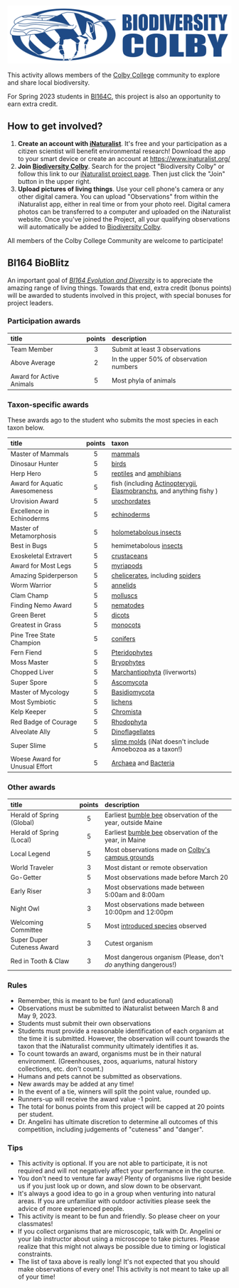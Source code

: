 ![](biodiversity.colby.horiz.png)

This activity allows members of the [Colby College](https://www.colby.edu/) community to explore and share local biodiversity. 

For Spring 2023 students in [BI164C](https://github.com/aphanotus/openEd/blob/main/BI164.23S.Evolution.and.Diversity/BI164.23S.Evolution.and.Diversity.syllabus.md), this project is also an opportunity to earn extra credit.

## How to get involved?

1. **Create an account with [iNaturalist](https://www.inaturalist.org/)**. It's free and your participation as a citizen scientist will benefit environmental research! Download the app to your smart device or create an account at https://www.inaturalist.org/ 
2. **Join [Biodiversity Colby](https://www.inaturalist.org/projects/biodiversity-colby)**. Search for the project "Biodiversity Colby" or follow this link to our [iNaturalist project page](https://www.inaturalist.org/projects/biodiversity-colby). Then just click the "Join" button in the upper right.
3. **Upload pictures of living things**. Use your cell phone's camera or any other digital camera. You can upload "Observations" from within the iNaturalist app, either in real time or from your photo reel. Digital camera photos can be transferred to a computer and uploaded on the iNaturalist website. Once you've joined the Project, all your qualifying observations will automatically be added to [Biodiversity Colby](https://www.inaturalist.org/projects/biodiversity-colby).

All members of the Colby College Community are welcome to participate!

## BI164 BioBlitz

An important goal of *[BI164 Evolution and Diversity](https://github.com/aphanotus/openEd/blob/main/BI164.23S.Evolution.and.Diversity/BI164.23S.Evolution.and.Diversity.syllabus.md)* is to appreciate the amazing range of living things. Towards that end, extra credit (bonus points) will be awarded to students involved in this project, with special bonuses for project leaders.

### Participation awards

| title | points | description |
|:--- |:---:|:--- |
| Team Member | 3 | Submit at least 3 observations |
| Above Average | 2 | In the upper 50% of observation numbers |
| Award for Active Animals | 5 | Most phyla of animals |

### Taxon-specific awards

These awards ago to the student who submits the most species in each taxon below.

| title | points | taxon |
|:--- |:---:|:--- |
| Master of Mammals | 5 | [mammals](https://www.inaturalist.org/taxa/40151-Mammalia) |
| Dinosaur Hunter | 5 | [birds](https://www.inaturalist.org/observations?taxon_id=3) |
| Herp Hero | 5 | [reptiles](https://www.inaturalist.org/taxa/26036-Reptilia) and [amphibians](https://www.inaturalist.org/taxa/20978-Amphibia) |
| Award for Aquatic Awesomeness | 5 | fish (including [Actinopterygii](https://www.inaturalist.org/taxa/47178-Actinopterygii), [Elasmobranchs](https://www.inaturalist.org/observations?taxon_id=47273), and anything fishy ) |
| Urovision Award | 5 | [urochordates](https://www.inaturalist.org/taxa/130868-Tunicata) |
| Excellence in Echinoderms | 5 | [echinoderms](https://www.inaturalist.org/taxa/47549-Echinodermata) |
| Master of Metamorphosis | 5 | [holometabolous insects](https://www.inaturalist.org/observations?taxon_id=47158) |
| Best in Bugs | 5 | hemimetabolous [insects](https://www.inaturalist.org/taxa/47158-Insecta) |
| Exoskeletal Extravert | 5 | [crustaceans](https://www.inaturalist.org/taxa/85493-Crustacea) |
| Award for Most Legs | 5 | [myriapods](https://www.inaturalist.org/taxa/144128-Myriapoda) |
| Amazing Spiderperson | 5 | [chelicerates](https://www.inaturalist.org/taxa/245097-Chelicerata), including [spiders](https://www.inaturalist.org/taxa/47118-Araneae) |
| Worm Warrior | 5 | [annelids](https://www.inaturalist.org/taxa/47491-Annelida) |
| Clam Champ | 5 | [molluscs](https://www.inaturalist.org/observations?taxon_id=47115) |
| Finding Nemo Award | 5 | [nematodes](https://www.inaturalist.org/taxa/54960-Nematoda) |
| Green Beret | 5 | [dicots](https://www.inaturalist.org/taxa/47124-Magnoliopsida) |
| Greatest in Grass | 5 | [monocots](https://www.inaturalist.org/taxa/47163-Liliopsida) |
| Pine Tree State Champion | 5 | [conifers](https://www.inaturalist.org/taxa/136329-Pinopsida) |
| Fern Fiend | 5 | [Pteridophytes](https://www.inaturalist.org/taxa/121943-Polypodiopsida) |
| Moss Master | 5 | [Bryophytes](https://www.inaturalist.org/taxa/311249-Bryophyta) |
| Chopped Liver | 5 | [Marchantiophyta](https://www.inaturalist.org/taxa/64615-Marchantiophyta) (liverworts) |
| Super Spore | 5 | [Ascomycota](https://www.inaturalist.org/taxa/48250-Ascomycota) |
| Master of Mycology | 5 | [Basidiomycota](https://www.inaturalist.org/taxa/47169-Basidiomycota) |
| Most Symbiotic | 5 | [lichens](https://www.inaturalist.org/taxa/54743-Lecanoromycetes) |
| Kelp Keeper | 5 | [Chromista](https://www.inaturalist.org/taxa/48222-Chromista) |
| Red Badge of Courage | 5 | [Rhodophyta](https://www.inaturalist.org/taxa/57774-Rhodophyta) |
| Alveolate Ally | 5 | [Dinoflagellates](https://www.inaturalist.org/taxa/1410906-Dinoflagellata/) |
| Super Slime | 5 | [slime molds](https://www.inaturalist.org/taxa/47685-Mycetozoa) (iNat doesn't include Amoebozoa as a taxon!) |
| Woese Award for Unusual Effort | 5 | [Archaea](https://www.inaturalist.org/taxa/151817-Archaea) and [Bacteria](https://www.inaturalist.org/taxa/67333-Bacteria) |

### Other awards

| title | points | description |
|:--- |:---:|:--- |
| Herald of Spring (Global) | 5 | Earliest [bumble bee](https://www.inaturalist.org/taxa/52775-Bombus) observation of the year, outside Maine |
| Herald of Spring (Local) | 5 | Earliest [bumble bee](https://www.inaturalist.org/taxa/52775-Bombus) observation of the year, in Maine |
| Local Legend | 5 | Most observations made on [Colby's campus grounds](https://www.google.com/maps/@44.5638729,-69.6670136,1443m/data=!3m1!1e3) |
| World Traveler | 3 | Most distant or remote observation |
| Go-Getter | 5 | Most observations made before March 20 |
| Early Riser | 3 | Most observations made between 5:00am and 8:00am |
| Night Owl | 3 | Most observations made between 10:00pm and 12:00pm |
| Welcoming Committee | 5 | Most [introduced species](https://en.wikipedia.org/wiki/Introduced_species) observed |
| Super Duper Cuteness Award | 3 | Cutest organism |
| Red in Tooth & Claw | 3 | Most dangerous organism (Please, don't *do* anything dangerous!) |

### Rules

- Remember, this is meant to be fun! (and educational)
- Observations must be submitted to iNaturalist between March 8 and May 9, 2023.
- Students must submit their own observations 
- Students must provide a reasonable identification of each organism at the time it is submitted. However, the observation will count towards the taxon that the iNaturalist community ultimately identifies it as.
- To count towards an award, organisms must be in their natural environment. (Greenhouses, zoos, aquariums, natural history collections, etc. don't count.) 
- Humans and pets cannot be submitted as observations.
- New awards may be added at any time!
- In the event of a tie, winners will split the point value, rounded up.
- Runners-up will receive the award value -1 point.
- The total for bonus points from this project will be capped at 20 points per student.
- Dr. Angelini has ultimate discretion to determine all outcomes of this competition, including judgements of "cuteness" and "danger".

### Tips

- This activity is optional. If you are not able to participate, it is not required and will not negatively affect your performance in the course.
- You don't need to venture far away! Plenty of organisms live right beside us if you just look up or down, and slow down to be observant. 
- It's always a good idea to go in a group when venturing into natural areas. If you are unfamiliar with outdoor activities please seek the advice of more experienced people.
- This activity is meant to be fun and friendly. So please cheer on your classmates!
- If you collect organisms that are microscopic, talk with Dr. Angelini or your lab instructor about using a microscope to take pictures. Please realize that this might not always be possible due to timing or logistical constraints.
- The list of taxa above is really long! It's not expected that you should make observations of every one! This activity is not meant to take up all of your time!
